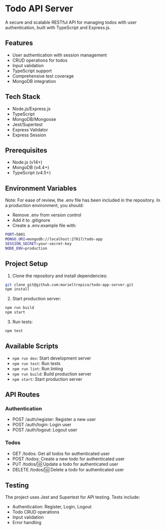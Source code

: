 # Todo API Server

A secure and scalable RESTful API for managing todos with user authentication, built with TypeScript and Express.js.

## Features

- User authentication with session management
- CRUD operations for todos
- Input validation
- TypeScript support
- Comprehensive test coverage
- MongoDB integration

## Tech Stack

- Node.js/Express.js
- TypeScript
- MongoDB/Mongoose
- Jest/Supertest
- Express Validator
- Express Session

## Prerequisites

- Node.js (v14+)
- MongoDB (v4.4+)
- TypeScript (v4.5+)

## Environment Variables
Note: For ease of review, the .env file has been included in the repository. In a production environment, you should:

- Remove .env from version control
- Add it to .gitignore
- Create a .env.example file with:
```bash
PORT=5001
MONGO_URI=mongodb://localhost:27017/todo-app
SESSION_SECRET=your-secret-key
NODE_ENV=production
```

## Project Setup

1. Clone the repository and install dependencies:
```bash
git clone git@github.com:marieltropico/todo-app-server.git
npm install
```

2. Start production server:
```bash
npm run build
npm start
```

3. Run tests:
```bash
npm test
```

## Available Scripts

- `npm run dev`: Start development server
- `npm run test`: Run tests
- `npm run lint`: Run linting
- `npm run build`: Build production server
- `npm start`: Start production server


## API Routes

### Authentication
- POST /auth/register: Register a new user
- POST /auth/login: Login user
- POST /auth/logout: Logout user

### Todos
- GET /todos: Get all todos for authenticated user
- POST /todos: Create a new todo for authenticated user
- PUT /todos/:id: Update a todo for authenticated user
- DELETE /todos/:id: Delete a todo for authenticated user

## Testing

The project uses Jest and Supertest for API testing. Tests include:

- Authentication: Register, Login, Logout
- Todo CRUD operations
- Input validation
- Error handling
